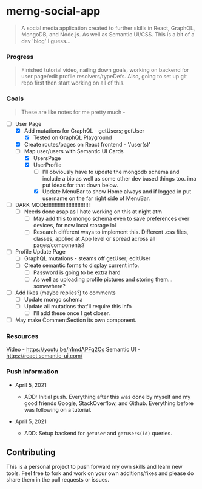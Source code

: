 # merng-social-app

> A social media application created to further skills in React, GraphQL, MongoDB, and Node.js. As well as Semantic UI/CSS. This is a bit of a dev 'blog' I guess...

### Progress

> Finished tutorial video, nailing down goals, working on backend for user page/edit profile resolvers/typeDefs. Also, going to set up git repo first then start working on all of this.

### Goals

> These are like notes for me pretty much -

- [ ] User Page
  - [x] Add mutations for GraphQL - getUsers; getUser
    - [x] Tested on GraphQL Playground
  - [x] Create routes/pages on React frontend - '/user(s)'
  - [ ] Map user/users with Semantic UI Cards
    - [x] UsersPage
    - [x] UserProfile
      - [ ] I'll obviously have to update the mongodb schema and include a bio as well as some other dev based things too. ima put ideas for that down below.
      - [x] Update MenuBar to show Home always and if logged in put username on the far right side of MenuBar.
- [ ] DARK MODE!!!!!!!!!!!!!!!!!!!!!!!!!!!!
  - [ ] Needs done asap as I hate working on this at night atm
    - [ ] May add this to mongo schema even to save preferences over devices, for now local storage lol
    - [ ] Research different ways to implement this. Different .css files, classes, applied at App level or spread across all pages/components?
- [ ] Profile Update Page
  - [ ] GraphQL mutations - steams off getUser; editUser
  - [ ] Create semantic forms to display current info.
    - [ ] Password is going to be extra hard
    - [ ] As well as uploading profile pictures and storing them... somewhere?
- [ ] Add likes (maybe replies?) to comments
  - [ ] Update mongo schema
  - [ ] Update all mutations that'll require this info
    - [ ] I'll add these once I get closer.
- [ ] May make CommentSection its own component.

### Resources

Video - https://youtu.be/n1mdAPFq2Os
Semantic UI - https://react.semantic-ui.com/

### Push Information

- April 5, 2021

  - ADD: Initial push. Everything after this was done by myself and my good friends Google, StackOverflow, and Github. Everything before was following on a tutorial.

- April 5, 2021
  - ADD: Setup backend for `getUser` and `getUsers(id)` queries.

## Contributing

This is a personal project to push forward my own skills and learn new tools. Feel free to fork and work on your own additions/fixes and please do share them in the pull requests or issues.
